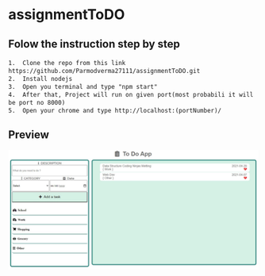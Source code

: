# assignmentToDO

## Folow the instruction step by step

```
1.  Clone the repo from this link https://github.com/Parmodverma27111/assignmentToDO.git
2.  Install nodejs
3.  Open you terminal and type "npm start"
4.  After that, Project will run on given port(most probabili it will be port no 8000)
5.  Open your chrome and type http://localhost:(portNumber)/
```


## Preview

![](newTask/Assets/images/to-do-image1.JPG)
